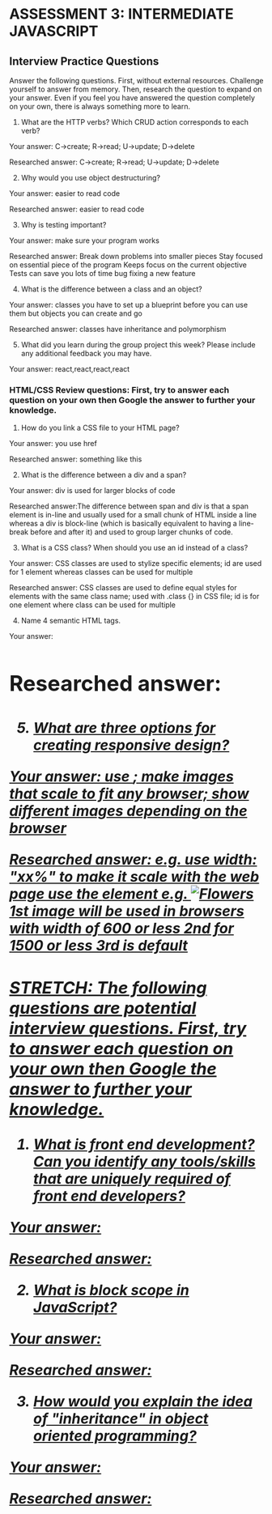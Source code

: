 # ASSESSMENT 3: INTERMEDIATE JAVASCRIPT
## Interview Practice Questions

Answer the following questions. First, without external resources. Challenge yourself to answer from memory. Then, research the question to expand on your answer. Even if you feel you have answered the question completely on your own, there is always something more to learn.

1. What are the HTTP verbs? Which CRUD action corresponds to each verb?

  Your answer: C->create; R->read; U->update; D->delete

  Researched answer: C->create; R->read; U->update; D->delete


2. Why would you use object destructuring?

  Your answer: easier to read code

  Researched answer: easier to read code



3. Why is testing important?

  Your answer: make sure your program works

  Researched answer:
    Break down problems into smaller pieces
    Stay focused on essential piece of the program
    Keeps focus on the current objective
    Tests can save you lots of time bug fixing a new feature


4. What is the difference between a class and an object?

  Your answer: classes you have to set up a blueprint before you can use them but objects you can create and go

  Researched answer: classes have inheritance and polymorphism


5. What did you learn during the group project this week? Please include any additional feedback you may have.

  Your answer: react,react,react,react



### HTML/CSS Review questions: First, try to answer each question on your own then Google the answer to further your knowledge.

1. How do you link a CSS file to your HTML page?

  Your answer: you use href

  Researched answer: something like this
  <link rel="stylesheet" type="text/css" href="stylesheet.css" media="screen" />


2. What is the difference between a div and a span?

  Your answer: div is used for larger blocks of code

  Researched answer:The difference between span and div is that a span element is in-line 
  and usually used for a small chunk of HTML inside a line 
  whereas a div is block-line (which is basically equivalent to having 
  a line-break before and after it) and used to group larger chunks of code.


3. What is a CSS class? When should you use an id instead of a class?

  Your answer: CSS classes are used to stylize specific elements; id are used for 1 element whereas
  classes can be used for multiple

  Researched answer: CSS classes are used to define equal styles for elements with the same class name;
  used with .class {} in CSS file; id is for one element where class can be used for multiple


4. Name 4 semantic HTML tags.

  Your answer: <h1> <p> <div> <h2>

  Researched answer: <h3> <h4> <var> <ins>


5. What are three options for creating responsive design?

  Your answer: use <meta>; make images that scale to fit any browser; show different images depending on the browser

  Researched answer:  <meta name="viewport" content="width=device-width, initial-scale=1.0"> 
  e.g. use width: "xx%" to make it scale with the web page
  use the <picture> element e.g.
  <picture>
    <source srcset="img_smallflower.jpg" media="(max-width: 600px)">
    <source srcset="img_flowers.jpg" media="(max-width: 1500px)">
    <source srcset="flowers.jpg">
    <img src="img_smallflower.jpg" alt="Flowers">
  </picture> 
  1st image will be used in browsers with width of 600 or less
  2nd for 1500 or less
  3rd is default


### STRETCH: The following questions are potential interview questions. First, try to answer each question on your own then Google the answer to further your knowledge.

1. What is front end development? Can you identify any tools/skills that are uniquely required of front end developers?

  Your answer:

  Researched answer:


2. What is block scope in JavaScript?

  Your answer:

  Researched answer:


3. How would you explain the idea of "inheritance" in object oriented programming?

  Your answer:

  Researched answer:
